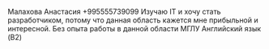 Малахова Анастасия
+995555739099 
Изучаю IT и хочу стать разработчиком, потому что данная область кажется мне прибыльной и интересной.
Без опыта работы в данной области МГЛУ Английский язык (B2)